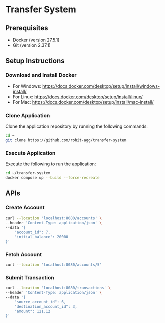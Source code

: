 # Transfer System

## Prerequisites

- Docker (version 27.5.1)
- Git (version 2.37.1)

## Setup Instructions

### Download and Install Docker

- For Windows: https://docs.docker.com/desktop/setup/install/windows-install/
- For Linux: https://docs.docker.com/desktop/setup/install/linux/
- For Mac: https://docs.docker.com/desktop/setup/install/mac-install/

### Clone Application

Clone the application repository by running the following commands:

```sh
cd ~
git clone https://github.com/rohit-agg/transfer-system
```

### Execute Application

Execute the following to run the application:

```sh
cd ~/transfer-system
docker compose up --build --force-recreate
```

## APIs

### Create Account

```sh
curl --location 'localhost:8080/accounts' \
--header 'Content-Type: application/json' \
--data '{
    "account_id": 7,
    "initial_balance": 20000
}'
```

### Fetch Account

```sh
curl --location 'localhost:8080/accounts/5'
```

### Submit Transaction

```sh
curl --location 'localhost:8080/transactions' \
--header 'Content-Type: application/json' \
--data '{
    "source_account_id": 6,
    "destination_account_id": 3,
    "amount": 121.12
}'
```